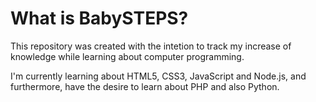 # What is BabySTEPS?
This repository was created with the intetion to track my increase of knowledge while learning about computer programming.

<p>I'm currently learning about HTML5, CSS3, JavaScript and Node.js, and furthermore, have the desire to learn about PHP and also Python.</p>

